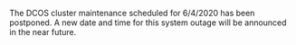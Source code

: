 The DCOS cluster maintenance scheduled for 6/4/2020 has been postponed. A new date and time for this system outage will be announced in the near future.

